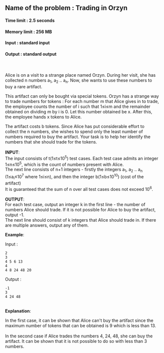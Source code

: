 ## Name of the problem : Trading in Orzyn
#### Time limit : 2.5 seconds
#### Memory limit : 256 MB
#### Input : standard input
#### Output : standard output
\
\
Alice is on a visit to a strange place named Orzyn. During her visit, she has collected n numbers a<sub>1</sub>, a<sub>2</sub> .. a<sub>n</sub>. Now, she wants to use these numbers to buy a rare artifact.

This artifact can only be bought via special tokens. Orzyn has a strange way to trade numbers for tokens : For each number m that Alice gives in to trade, the employee counts the number of i such that 1≤i≤m and the remainder obtained on dividing m by i is 0. Let this number obtained be x. After this, the employee hands x tokens to Alice.

The artifact costs b tokens. Since Alice has put considerable effort to collect the n numbers, she wishes to spend only the least number of numbers required to buy the artifact.  Your task is to help her identify the numbers that she should trade for the tokens.
\
\
**INPUT**:\
The input consists of t(1≤t≤10<sup>5</sup>) test cases. Each test case admits an integer 1≤n≤10<sup>5</sup>, which is the count of numbers present with Alice.\
The next line consists of n+1 integers - firstly the integers a<sub>1</sub>, a<sub>2</sub> .. a<sub>n</sub> (1≤a<sub>i</sub>≤10<sup>7</sup> where 1≤i≤n), and then the integer b(1≤b≤10<sup>10</sup>) (cost of the artifact)\
It is guaranteed that the sum of n over all test cases does not exceed 10<sup>6</sup>.
\
\
**OUTPUT**:\
For each test case, output an integer k in the first line - the number of numbers Alice should trade. If it is not possible for Alice to
buy the artifact, output -1.\
The next line should consist of k integers that Alice should trade in.
If there are multiple answers, output any of them.

**Example**:

Input :
```
2
3
4 5 6 13
4
4 8 24 48 20
```

Output :
```
-1
3
4 24 48
```
\
**Explanation**:

In the first case, it can be shown that Alice can't buy the artifact since the maximum number of tokens that can be obtained is 9 which is less than 13.\
\
In the second case if Alice trades the numbers 4, 24, 48, she can buy the artifact. It can be shown that it is not possible to do so with less than 3 numbers.
